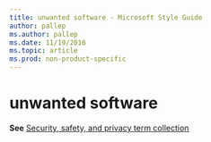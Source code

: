 ```yaml
---
title: unwanted software - Microsoft Style Guide
author: pallep
ms.author: pallep
ms.date: 11/19/2016
ms.topic: article
ms.prod: non-product-specific
---
```


# unwanted software

**See** [Security, safety, and privacy term collection](/style-guide/a-z-word-list-term-collections/term-collections/security-safety-privacy-terms)
